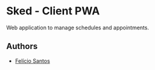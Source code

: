 # Sked - Client PWA

Web application to manage schedules and appointments.

## Authors

-   [Felício Santos](https://github.com/feliciosan)
